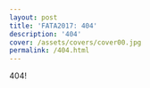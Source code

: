 ```yaml
---
layout: post
title: 'FATA2017: 404'
description: '404'
cover: /assets/covers/cover00.jpg
permalink: /404.html
---
```

404!
